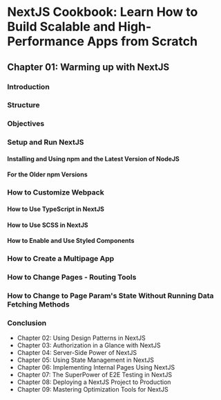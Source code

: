 # NextJS Cookbook: Learn How to Build Scalable and High-Performance Apps from Scratch

## Chapter 01: Warming up with NextJS

### Introduction

### Structure

### Objectives

### Setup and Run NextJS

#### Installing and Using npm and the Latest Version of NodeJS

#### For the Older npm Versions

### How to Customize Webpack

#### How to Use TypeScript in NextJS

#### How to Use SCSS in NextJS

#### How to Enable and Use Styled Components

### How to Create a Multipage App

### How to Change Pages - Routing Tools

### How to Change to Page Param's State Without Running Data Fetching Methods

### Conclusion

- Chapter 02: Using Design Patterns in NextJS
- Chapter 03: Authorization in a Glance with NextJS
- Chapter 04: Server-Side Power of NextJS
- Chapter 05: Using State Management in NextJS
- Chapter 06: Implementing Internal Pages Using NextJS
- Chapter 07: The SuperPower of E2E Testing in NextJS
- Chapter 08: Deploying a NextJS Project to Production
- Chapter 09: Mastering Optimization Tools for NextJS
